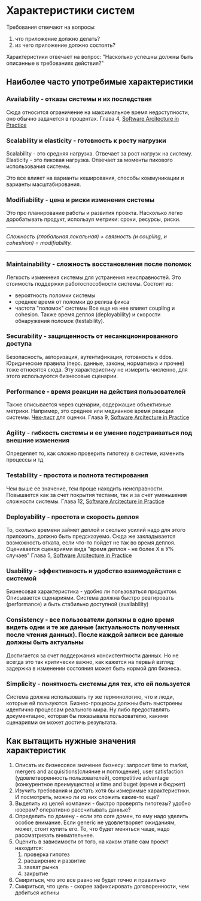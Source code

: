 # Характеристики систем
Требования отвечают на вопросы:
1. что приложение должно делать?
2. из чего приложение должно состоять?

Характеристики отвечает на вопрос: "Насколько успешны должны быть описанные в требованиях действия?"

## Наиболее часто употребимые характеристики

### Availability - отказы системы и их последствия
Сюда относится ограничение на максимальное время недоступности, оно обычно задачется в процентах. 
Глава 4, [Software Arcitecture in Practice](https://www.oreilly.com/library/view/software-architecture-in/9780132942799/)

### Scalability и elasticity - готовность к росту нагрузки
Scalability - это средняя нагрузка. Отвечает за рост нагрузк на систему.
Elasticity - это пиковая нагрузка. Отвечает за моменты пикового использования системы.

Это все влияет на варианты кеширования, способы коммуникации и варианты масштабирования.

### Modifiability - цена и риски изменения системы

Это про планирование работы и развития проекта. Насколько легко доробатывать продукт, используя метрики: сроки, ресурсы, риски.

---

*Сложность (глобальная  локальная) + связность (и coupling, и coheshion) = modifiability.*

---

### Maintainability - сложность восстановления после поломок 
Легкость изменнеия системы для устранения неисправностей. Это стоимость поддержки работоспособности системы. 
Состоит из:
- вероятность поломки системы
- среднее время от поломки до релиза фикса
- частота "поломок" системы
Все еще на нее влияет coupling и cohesion. Также время деплоя (deployability) и скорости обнаружения поломок (testability).

### Securability - защищенность от несанкционированного доступа
Безопасность, авторизация, аутентификация, готовность к ddos. Юридические правила (перс. данные, законы, нормативка и прочее) тоже относятся сюда. 
Эту характеристику не измерить численно, для этого используются бизнесовые сценарии.

### Performance - время реакции на действия пользователей
Также описывается через сценарии, содержащие объективные метрики. Например, это среднее или медианное время реакции системы. 
[Чек-лист](https://habr.com/ru/companies/simbirsoft/articles/688428/) для оценки.
Глава 9, [Software Arcitecture in Practice](https://www.oreilly.com/library/view/software-architecture-in/9780132942799/)

### Agility - гибкость системы и ее умение подстраиваться под внешние изменения
Определяет то, как сложно проверить гипотезу в системе, изменить процессы и тд

### Testability - простота и полнота тестирования
Чем выше ее значение, тем проще находить неисправности. Повышается как за счет покрытия тестами, так и за счет уменьшения сложности системы. 
Глава 12, [Software Arcitecture in Practice](https://www.oreilly.com/library/view/software-architecture-in/9780132942799/)

### Deployability - простота и скорость деплоя
То, сколько времени займет деплой и сколько усилий надо для этого приложить, должно быть предсказуемо. Сюда же закладывается возможность отката, если что-то пойдет не так во время деплоя. 
Оценивается сценариями вида "время деплоя - не более Х в У% случаев"
Глава 5, [Software Arcitecture in Practice](https://www.oreilly.com/library/view/software-architecture-in/9780132942799/)

### Usability - эффективность и удобство взаимодействия с системой
Бизнесовая характеристика - удобно ли пользоваться продуктом. Описывается сценариями. Система должна быстро реагировать (performance) и быть стабильно доступной (availability)

### Consistency - все пользователи должны в одно время видеть одни и те же данные (актуальность полученных после чтения данных). После каждой записи все данные должны быть актуальны
Достигается за счет поддержания консистентности данных. Но не всегда это так критически важно, как кажется на первый взгляд: задержка в изменении состояния может быть нормой для бизнеса.

### Simplicity - понятность системы для тех, кто ей пользуется
Система должна использовать ту же терминологию, что и люди, которые ей пользуются. Бизнес-процессы должны быть выстроены идентично процессам реального мира. Ну либо предоставлять документацию, которая бы показывала пользователю, какими сценариями он может достичь результата. 


## Как вытащить нужные значения характеристик
1. Описать их бизнесовое значение бизнесу: запросит time to market, mergers and acquisitions(слияние и поглощение), user satisfaction (удовлетворенность пользователей), competitive advantage (конкурентное преимущество) и time and buget (время и бюджет)
2. Изучить требования и достать хотя бы измеримые характеристики. И посмотреть, можно ли из них сложить какие-то еще?
3. Выделить из целей компании - быстро проверять гипотезы? удобно юзерам? оперативно рассчитывать данные? 
4. Определить по домену - если это core домен, то ему надо уделить особое внимание. Если generic не удовлетворяет ожиданиям, может, стоит купить его. То, что будет меняться чаще, надо рассматривать внимательнее.
5. Оценить в зависимости от того, на каком этапе сам проект находится:
   1. проверка гипотез 
   2. расширение и развитие
   3. захват рынка
   4. закрытие
6. Смириться, что это все равно не будет точно и правильно
7. Смириться, что цель - скорее зафиксировать договоренности, чем добиться истины
